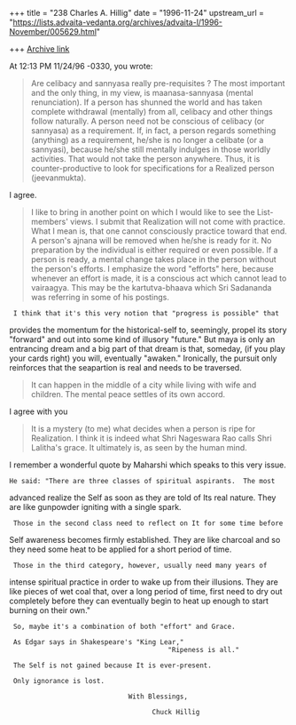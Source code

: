 +++
title = "238 Charles A. Hillig"
date = "1996-11-24"
upstream_url = "https://lists.advaita-vedanta.org/archives/advaita-l/1996-November/005629.html"

+++
[Archive link](https://lists.advaita-vedanta.org/archives/advaita-l/1996-November/005629.html)

At 12:13 PM 11/24/96 -0330, you wrote:

>Are celibacy and sannyasa really pre-requisites ? The most important
>and the only thing, in my view, is maanasa-sannyasa (mental
>renunciation). If a person has shunned the world and has taken complete
>withdrawal (mentally) from all, celibacy and other things follow
>naturally. A person need not be conscious of celibacy (or sannyasa) as
>a requirement. If, in fact, a person regards something (anything) as
>a requirement, he/she is no longer a celibate (or a sannyasi), because
>he/she still mentally indulges in those worldly activities. That would
>not take the person anywhere. Thus, it is counter-productive to look
>for specifications for a Realized person (jeevanmukta).

I agree.

>I like to bring in another point on which I would like to see the
>List-members' views. I submit that Realization will not come with
>practice. What I mean is, that one cannot consciously practice toward
>that end. A person's ajnana will be removed when he/she is ready for
>it. No preparation by the individual is either required or even
>possible. If a person is ready, a mental change takes place in the
>person without the person's efforts. I emphasize the word "efforts"
>here, because whenever an effort is made, it is a conscious act which
>cannot lead to vairaagya. This may be the kartutva-bhaava which
>Sri Sadananda was referring in some of his postings.

     I think that it's this very notion that "progress is possible" that
provides the momentum for the historical-self to, seemingly,  propel its
story "forward" and out into some kind of illusory "future."    But maya  is
only  an entrancing dream and a big part of that dream is that, someday, (if
you play your cards right) you will, eventually "awaken."   Ironically, the
pursuit only reinforces that the seapartion is real and needs to be traversed.


> It can happen in the middle of a city while living with
>wife and children. The mental peace settles of its own accord.

I agree with you

>It is a mystery (to me) what decides when a person is ripe for
>Realization. I think it is indeed what Shri Nageswara Rao calls
>Shri Lalitha's grace. It ultimately is, as seen by the human mind.

I remember a wonderful quote by Maharshi which speaks to this very issue.

    He said: "There are three classes of spiritual aspirants.  The most
advanced realize the Self as soon as they are told of Its real nature.  They
are like gunpowder igniting with a single spark.

     Those in the second class need to reflect on It for some time before
Self awareness becomes firmly established.  They are like charcoal and so
they need some heat to be applied for a short period of time.

     Those in the third category, however, usually need many years of
intense spiritual practice in order to wake up from their illusions.  They
are like pieces of wet coal that, over a long period of time, first need to
dry out completely before they can eventually begin to heat up enough to
start burning on their own."

     So, maybe it's a combination of both "effort" and Grace.

     As Edgar says in Shakespeare's "King Lear,"
                                            "Ripeness is all."

     The Self is not gained because It is ever-present.

     Only ignorance is lost.

                                  With Blessings,

                                        Chuck Hillig

